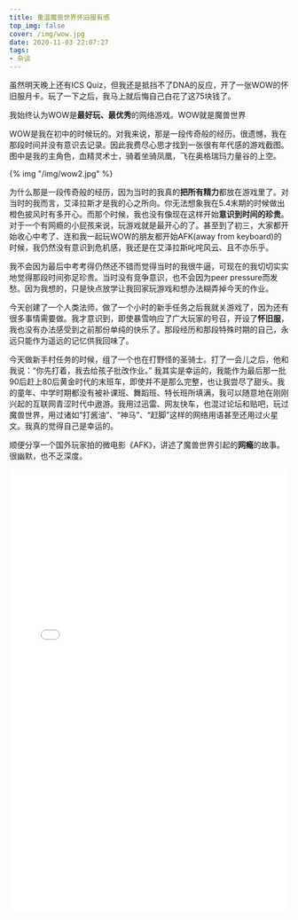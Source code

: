 ```yaml
---
title: 重温魔兽世界怀旧服有感
top_img: false
cover: /img/wow.jpg
date: 2020-11-03 22:07:27
tags:
- 杂谈
---
```


虽然明天晚上还有ICS Quiz，但我还是抵挡不了DNA的反应，开了一张WOW的怀旧服月卡。玩了一下之后，我马上就后悔自己白花了这75块钱了。

我始终认为WOW是**最好玩、最优秀**的网络游戏。WOW就是魔兽世界

WOW是我在初中的时候玩的。对我来说，那是一段传奇般的经历。很遗憾，我在那段时间并没有意识去记录。因此我费尽心思才找到一张很有年代感的游戏截图。图中是我的主角色，血精灵术士，骑着坐骑凤凰，飞在奥格瑞玛力量谷的上空。

{% img "/img/wow2.jpg" %}

为什么那是一段传奇般的经历，因为当时的我真的**把所有精力**都放在游戏里了。对当时的我而言，艾泽拉斯才是我的心之所向。你无法想象我在5.4末期的时候做出橙色披风时有多开心。而那个时候，我也没有像现在这样开始**意识到时间的珍贵**。对于一个有网瘾的小屁孩来说，玩游戏就是最开心的了。甚至到了初三，大家都开始收心中考了、连和我一起玩WOW的朋友都开始AFK(away from keyboard)的时候，我仍然没有意识到危机感，我还是在艾泽拉斯叱咤风云、且不亦乐乎。

我不会因为最后中考考得仍然还不错而觉得当时的我很牛逼，可现在的我切切实实地觉得那段时间弥足珍贵。当时没有竞争意识，也不会因为peer pressure而发愁。因为我想的，只是快点放学让我回家玩游戏和想办法糊弄掉今天的作业。

今天创建了一个人类法师，做了一个小时的新手任务之后我就关游戏了，因为还有很多事情需要做。我才意识到，即使暴雪响应了广大玩家的号召，开设了**怀旧服**，我也没有办法感受到之前那份单纯的快乐了。那段经历和那段特殊时期的自己，永远只能作为遥远的记忆供我回味了。

今天做新手村任务的时候，组了一个也在打野怪的圣骑士。打了一会儿之后，他和我说：“你先打着，我去给孩子批改作业。”
我其实是幸运的，我能作为最后那一批90后赶上80后黄金时代的末班车，即使并不是那么完整，也让我尝尽了甜头。我的童年、中学时期都没有被补课班、舞蹈班、特长班所填满，我可以随意地在刚刚兴起的互联网青涩时代中遨游。我用过迅雷、网友快车，也混过论坛和贴吧，玩过魔兽世界，用过诸如“打酱油”、“神马”、“赶脚”这样的网络用语甚至还用过火星文。我真的觉得自己是幸运的。

顺便分享一个国外玩家拍的微电影《AFK》，讲述了魔兽世界引起的**网瘾**的故事。很幽默，也不乏深度。

<iframe width="100%" height="800px" src="//player.bilibili.com/player.html?aid=38902&bvid=BV1qx411c7BA&cid=65098&page=1" scrolling="no" border="0" frameborder="no" framespacing="0" allowfullscreen="true"> </iframe>